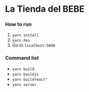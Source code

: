 # La Tienda del BEBE
### How to run
1. `yarn install`
2. `yarn dev`
3. Go to `localhost:5000`

### Command list
* `yarn build`
* `yarn buildjs`
* `yarn buildreact"`
* `yarn server`